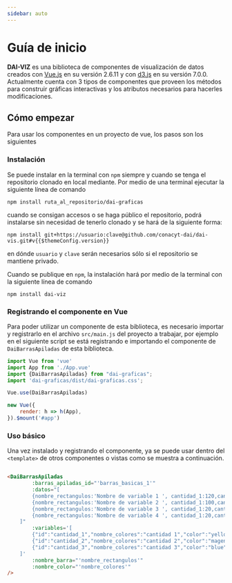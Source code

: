 ```yaml
---
sidebar: auto
---
```


# Guía de inicio

**DAI-VIZ** es una biblioteca de componentes de visualización de datos creados con [Vue.js](https://vuejs.org/) en su 
versión 2.6.11 y con [d3.js](https://d3js.org/) en su versión 7.0.0. Actualmente
cuenta con 3 tipos de componentes que proveen los métodos para construir gráficas interactivas y los atributos necesarios
para hacerles modificaciones.

## Cómo empezar

Para usar los componentes en un proyecto de vue, los pasos son los siguientes

### Instalación

Se puede instalar en la terminal con `npm` siempre y cuando se tenga el repositorio clonado en local mediante. Por 
medio de una terminal ejecutar la siguiente línea de comando

```
npm install ruta_al_repositorio/dai-graficas
```

cuando se consigan accesos o se haga público el repositorio, podrá instalarse sin necesidad de tenerlo clonado y se
 hará de la siguiente forma:

```
npm install git+https://usuario:clave@github.com/conacyt-dai/dai-vis.git#v{{$themeConfig.version}}
```

en dónde `usuario` y `clave` serán necesarios sólo si el repositorio se mantiene privado.

Cuando se publique en `npm`, la instalación hará por medio de la terminal con la siguiente línea de comando

```
npm install dai-viz
```

### Registrando el componente en Vue

Para poder utilizar un componente de esta biblioteca, es necesario importar y registrarlo en el archivo `src/main.js` 
del proyecto a trabajar, por ejemplo en el siguiente script se está registrando e importando el componente de 
`DaiBarrasApiladas` de esta biblioteca.

```Javascript
import Vue from 'vue'
import App from './App.vue'
import {DaiBarrasApiladas} from "dai-graficas";
import 'dai-graficas/dist/dai-graficas.css';

Vue.use(DaiBarrasApiladas)

new Vue({
    render: h => h(App),
}).$mount('#app')
```

### Uso básico

Una vez instalado y registrando el componente, ya se puede usar dentro del `<template>` de otros componentes o vistas 
como se muestra a continuación.

```HTML

<DaiBarrasApiladas
        :barras_apiladas_id="'barras_basicas_1'"
        :datos="[
		{nombre_rectangulos:'Nombre de variable 1 ', cantidad_1:120,cantidad_2:40,cantidad_3:40 },
		{nombre_rectangulos:'Nombre de variable 2 ', cantidad_1:100,cantidad_2:30,cantidad_3:40 },
		{nombre_rectangulos:'Nombre de variable 3 ', cantidad_1:20,cantidad_2:130,cantidad_3:540 },
		{nombre_rectangulos:'Nombre de variable 4 ', cantidad_1:20,cantidad_2:130,cantidad_3:540 },
	]"
        :variables='[
		{"id":"cantidad_1","nombre_colores":"cantidad 1","color":"yellow"},
		{"id":"cantidad_2","nombre_colores":"cantidad 2","color":"magenta"},
		{"id":"cantidad_3","nombre_colores":"cantidad 3","color":"blue"},
	]'
        :nombre_barra="'nombre_rectangulos'"
        :nombre_color="'nombre_colores'"
/>
```


